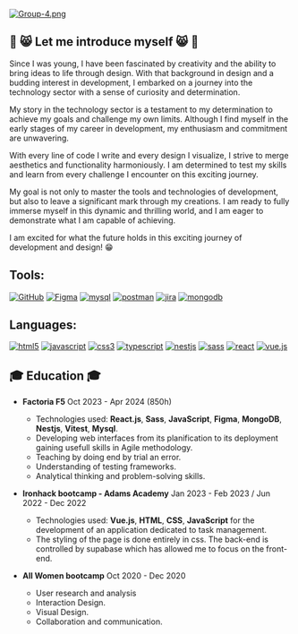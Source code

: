 [![Group-4.png](https://i.postimg.cc/MHJ6H74k/Group-4.png)](https://postimg.cc/mzVf6HBV)
## :feet: :smile_cat: Let me introduce myself :smile_cat: :feet:
Since I was young, I have been fascinated by creativity and the ability to bring ideas to life through design. With that background in design and a budding interest in development, I embarked on a journey into the technology sector with a sense of curiosity and determination.

My story in the technology sector is a testament to my determination to achieve my goals and challenge my own limits. Although I find myself in the early stages of my career in development, my enthusiasm and commitment are unwavering.

With every line of code I write and every design I visualize, I strive to merge aesthetics and functionality harmoniously. I am determined to test my skills and learn from every challenge I encounter on this exciting journey.

My goal is not only to master the tools and technologies of development, but also to leave a significant mark through my creations. I am ready to fully immerse myself in this dynamic and thrilling world, and I am eager to demonstrate what I am capable of achieving.

I am excited for what the future holds in this exciting journey of development and design! :grin:

## Tools:
<a href='https://github.com/shivamkapasia0' target="_blank"><img alt='GitHub' src='https://img.shields.io/badge/github-100000?style=for-the-badge&logo=GitHub&logoColor=white&labelColor=black&color=black'/></a> <a href='https://github.com/shivamkapasia0' target="_blank"><img alt='Figma' src='https://img.shields.io/badge/Figma-100000?style=for-the-badge&logo=Figma&logoColor=white&labelColor=F24E1E&color=F24E1E'/></a> <a href='#' target="_blank"><img alt='mysql' src='https://img.shields.io/badge/Mysql-100000?style=for-the-badge&logo=mysql&logoColor=white&labelColor=4479A1&color=4479A1'/></a> <a href='https://github.com/shivamkapasia0' target="_blank"><img alt='postman' src='https://img.shields.io/badge/postman-100000?style=for-the-badge&logo=postman&logoColor=white&labelColor=FF6C37&color=FF6C37'/></a> <a href='#' target="_blank"><img alt='jira' src='https://img.shields.io/badge/jira-100000?style=for-the-badge&logo=jira&logoColor=white&labelColor=0052CC&color=0052CC'/></a> <a href='#' target="_blank"><img alt='mongodb' src='https://img.shields.io/badge/mongodb-100000?style=for-the-badge&logo=mongodb&logoColor=white&labelColor=47A248&color=47A248'/></a>

## Languages:
<a href='#' target="_blank"><img alt='html5' src='https://img.shields.io/badge/html5-100000?style=for-the-badge&logo=html5&logoColor=FFFFFF&labelColor=E34F26&color=E34F26'/></a> <a href='#' target="_blank"><img alt='javascript' src='https://img.shields.io/badge/javascript-100000?style=for-the-badge&logo=javascript&logoColor=000000&labelColor=F7DF1E&color=F7DF1E'/></a> <a href='#' target="_blank"><img alt='css3' src='https://img.shields.io/badge/css3-100000?style=for-the-badge&logo=css3&logoColor=FFFFFF&labelColor=1572B6&color=1572B6'/></a> <a href='#' target="_blank"><img alt='typescript' src='https://img.shields.io/badge/typescript-100000?style=for-the-badge&logo=typescript&logoColor=white&labelColor=3178C6&color=3178C6'/></a> <a href='#' target="_blank"><img alt='nestjs' src='https://img.shields.io/badge/nestjs-100000?style=for-the-badge&logo=nestjs&logoColor=white&labelColor=E0234E&color=E0234E'/></a> <a href='#' target="_blank"><img alt='sass' src='https://img.shields.io/badge/sass-100000?style=for-the-badge&logo=sass&logoColor=white&labelColor=CC6699&color=CC6699'/></a> <a href='#' target="_blank"><img alt='react' src='https://img.shields.io/badge/react-100000?style=for-the-badge&logo=react&logoColor=white&labelColor=61DAFB&color=61DAFB'/></a> <a href='#' target="_blank"><img alt='vue.js' src='https://img.shields.io/badge/vuejs-100000?style=for-the-badge&logo=vue.js&logoColor=white&labelColor=4FC08D&color=4FC08D'/></a>

## :mortar_board: Education :mortar_board:
* **Factoria F5**
  Oct 2023 - Apr 2024 (850h)
  * Technologies used: **React.js**, **Sass**, **JavaScript**, **Figma**,
 **MongoDB**, **Nestjs**, **Vitest**,  **Mysql**.
  * Developing web interfaces from its planification to its
 deployment gaining usefull skills in Agile methodology.
  * Teaching by doing end by trial an error.
  * Understanding of testing frameworks.
  * Analytical thinking and problem-solving skills.

* **Ironhack bootcamp - Adams Academy**
  Jan 2023 - Feb 2023 / Jun 2022 - Dec 2022 
  * Technologies used: **Vue.js**, **HTML**, **CSS**, **JavaScript** for the
 development of an application dedicated to task
 management. 
  * The styling of the page is done entirely in css. The back-end is
 controlled by supabase which has allowed me to focus on the
 front-end.

* **All Women bootcamp**
  Oct 2020 - Dec 2020 
  * User research and analysis
  * Interaction Design.
  * Visual Design.
  * Collaboration and communication. 


